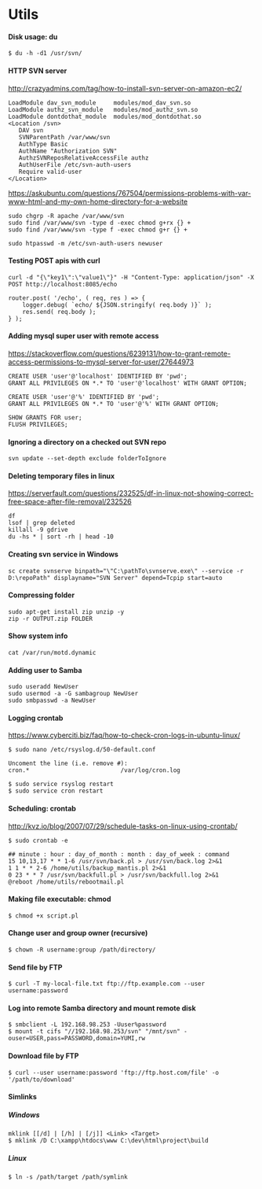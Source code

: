 Utils
=====

#### Disk usage: du

    $ du -h -d1 /usr/svn/

#### HTTP SVN server

http://crazyadmins.com/tag/how-to-install-svn-server-on-amazon-ec2/

	LoadModule dav_svn_module     modules/mod_dav_svn.so
	LoadModule authz_svn_module   modules/mod_authz_svn.so
	LoadModule dontdothat_module  modules/mod_dontdothat.so
	<Location /svn>
	   DAV svn
	   SVNParentPath /var/www/svn
	   AuthType Basic
	   AuthName "Authorization SVN"
	   AuthzSVNReposRelativeAccessFile authz
	   AuthUserFile /etc/svn-auth-users
	   Require valid-user
	</Location>

https://askubuntu.com/questions/767504/permissions-problems-with-var-www-html-and-my-own-home-directory-for-a-website

	sudo chgrp -R apache /var/www/svn
	sudo find /var/www/svn -type d -exec chmod g+rx {} +
	sudo find /var/www/svn -type f -exec chmod g+r {} +
        
    sudo htpasswd -m /etc/svn-auth-users newuser

#### Testing POST apis with curl

    curl -d "{\"key1\":\"value1\"}" -H "Content-Type: application/json" -X POST http://localhost:8085/echo
    
    router.post( '/echo', ( req, res ) => {
        logger.debug( `echo/ ${JSON.stringify( req.body )}` );
        res.send( req.body );
    } );    

#### Adding mysql super user with remote access

https://stackoverflow.com/questions/6239131/how-to-grant-remote-access-permissions-to-mysql-server-for-user/27644973

    CREATE USER 'user'@'localhost' IDENTIFIED BY 'pwd';
    GRANT ALL PRIVILEGES ON *.* TO 'user'@'localhost' WITH GRANT OPTION;

    CREATE USER 'user'@'%' IDENTIFIED BY 'pwd';
    GRANT ALL PRIVILEGES ON *.* TO 'user'@'%' WITH GRANT OPTION;

    SHOW GRANTS FOR user;
    FLUSH PRIVILEGES;

#### Ignoring a directory on a checked out SVN repo

    svn update --set-depth exclude folderToIgnore

#### Deleting temporary files in linux

https://serverfault.com/questions/232525/df-in-linux-not-showing-correct-free-space-after-file-removal/232526

    df
    lsof | grep deleted
    killall -9 gdrive
    du -hs * | sort -rh | head -10
    
#### Creating svn service in Windows

    sc create svnserve binpath="\"C:\pathTo\svnserve.exe\" --service -r D:\repoPath" displayname="SVN Server" depend=Tcpip start=auto

#### Compressing folder

    sudo apt-get install zip unzip -y
    zip -r OUTPUT.zip FOLDER

#### Show system info

    cat /var/run/motd.dynamic

#### Adding user to Samba

    sudo useradd NewUser
    sudo usermod -a -G sambagroup NewUser
    sudo smbpasswd -a NewUser

#### Logging crontab

https://www.cyberciti.biz/faq/how-to-check-cron-logs-in-ubuntu-linux/

    $ sudo nano /etc/rsyslog.d/50-default.conf

    Uncoment the line (i.e. remove #):
    cron.*                          /var/log/cron.log
    
    $ sudo service rsyslog restart
    $ sudo service cron restart    

#### Scheduling: crontab

http://kvz.io/blog/2007/07/29/schedule-tasks-on-linux-using-crontab/

    $ sudo crontab -e

    ## minute : hour : day_of_month : month : day_of_week : command
    15 10,13,17 * * 1-6 /usr/svn/back.pl > /usr/svn/back.log 2>&1
    1 1 * * 2-6 /home/utils/backup_mantis.pl 2>&1
    0 23 * * 7 /usr/svn/backfull.pl > /usr/svn/backfull.log 2>&1
    @reboot /home/utils/rebootmail.pl

#### Making file executable: chmod

    $ chmod +x script.pl

#### Change user and group owner (recursive)

    $ chown -R username:group /path/directory/

#### Send file by FTP

    $ curl -T my-local-file.txt ftp://ftp.example.com --user username:password

#### Log into remote Samba directory and mount remote disk

    $ smbclient -L 192.168.98.253 -Uuser%password
    $ mount -t cifs "//192.168.98.253/svn" "/mnt/svn" -ouser=USER,pass=PASSWORD,domain=YUMI,rw

#### Download file by FTP

    $ curl --user username:password 'ftp://ftp.host.com/file' -o '/path/to/download'

#### Simlinks
##### Windows

    mklink [[/d] | [/h] | [/j]] <Link> <Target>
    $ mklink /D C:\xampp\htdocs\www C:\dev\html\project\build

##### Linux
    $ ln -s /path/target /path/symlink
    
